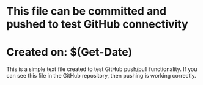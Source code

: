 # This file can be committed and pushed to test GitHub connectivity
# Created on: $(Get-Date)

This is a simple text file created to test GitHub push/pull functionality.
If you can see this file in the GitHub repository, then pushing is working correctly.
